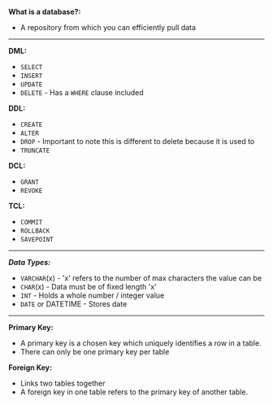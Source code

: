 **What is a database?:**

- A repository from which you can efficiently pull data

---
**DML:**

- `SELECT`
- `INSERT`
- `UPDATE`
- `DELETE` - Has a `WHERE` clause included

**DDL:**

- `CREATE`
- `ALTER`
- `DROP` - Important to note this is different to delete because it is used to 
- `TRUNCATE`

**DCL:**

- `GRANT`
- `REVOKE`

**TCL:**

- `COMMIT`
- `ROLLBACK`
- `SAVEPOINT`

----
**_Data Types:_**

- `VARCHAR`(x) - 'x' refers to the number of max characters the value can be
- `CHAR`(x) - Data must be of fixed length 'x'
- `INT` - Holds a whole number / integer value
- `DATE` or DATETIME - Stores date

----

**Primary Key:**

- A primary key is a chosen key which uniquely identifies a row in a table.
- There can only be one primary key per table

**Foreign Key:**

- Links two tables together
- A foreign key in one table refers to the primary key of another table.






